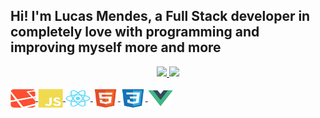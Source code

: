 ## Hi! I'm Lucas Mendes, a Full Stack developer in completely love with programming and improving myself more and more 

<div align="center">
  <a href="https://github.com/mendesCode">
  <img height="180em" src="https://github-readme-stats.vercel.app/api?username=mendescode&show_icons=true&theme=vue-dark&include_all_commits=true&count_private=false"/>
  <img height="180em" src="https://github-readme-stats.vercel.app/api/top-langs/?username=mendescode&layout=compact&langs_count=7&theme=vue-dark"/>
</div>
  
<div style="display: inline_block"><br>
  <img align="center" alt="Laravel" height="30" width="40" src="https://raw.githubusercontent.com/devicons/devicon/master/icons/laravel/laravel-plain.svg">
  <img align="center" alt="Js" height="30" width="40" src="https://raw.githubusercontent.com/devicons/devicon/master/icons/javascript/javascript-plain.svg">
  <img align="center" alt="React" height="30" width="40" src="https://raw.githubusercontent.com/devicons/devicon/master/icons/react/react-original.svg">
  <img align="center" alt="HTML" height="30" width="40" src="https://raw.githubusercontent.com/devicons/devicon/master/icons/html5/html5-original.svg">
  <img align="center" alt="CSS" height="30" width="40" src="https://raw.githubusercontent.com/devicons/devicon/master/icons/css3/css3-original.svg">
  <img align="center" alt="Vue" height="30" width="40" src="https://raw.githubusercontent.com/devicons/devicon/master/icons/vuejs/vuejs-original.svg">
</div>
 
  ##
